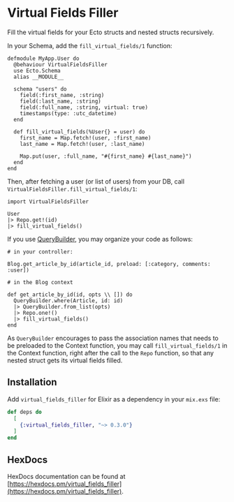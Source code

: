 # Virtual Fields Filler

Fill the virtual fields for your Ecto structs and nested structs recursively.

In your Schema, add the `fill_virtual_fields/1` function:

```
defmodule MyApp.User do
  @behaviour VirtualFieldsFiller
  use Ecto.Schema
  alias __MODULE__

  schema "users" do
    field(:first_name, :string)
    field(:last_name, :string)
    field(:full_name, :string, virtual: true)
    timestamps(type: :utc_datetime)
  end

  def fill_virtual_fields(%User{} = user) do
    first_name = Map.fetch!(user, :first_name)
    last_name = Map.fetch!(user, :last_name)

    Map.put(user, :full_name, "#{first_name} #{last_name}")
  end
end
```

Then, after fetching a user (or list of users) from your DB, call `VirtualFieldsFiller.fill_virtual_fields/1`:

```
import VirtualFieldsFiller

User
|> Repo.get!(id)
|> fill_virtual_fields()
```



If you use [QueryBuilder](https://github.com/mathieuprog/query_builder), you may organize your code as follows:


```
# in your controller:

Blog.get_article_by_id(article_id, preload: [:category, comments: :user])

# in the Blog context

def get_article_by_id(id, opts \\ []) do
  QueryBuilder.where(Article, id: id)
  |> QueryBuilder.from_list(opts)
  |> Repo.one!()
  |> fill_virtual_fields()
end
```

As `QueryBuilder` encourages to pass the association names that needs to be preloaded to the Context function, you may
call `fill_virtual_fields/1` in the Context function, right after the call to the `Repo` function, so that any nested
struct gets its virtual fields filled.

## Installation

Add `virtual_fields_filler` for Elixir as a dependency in your `mix.exs` file:

```elixir
def deps do
  [
    {:virtual_fields_filler, "~> 0.3.0"}
  ]
end
```

## HexDocs

HexDocs documentation can be found at [https://hexdocs.pm/virtual_fields_filler](https://hexdocs.pm/virtual_fields_filler).
